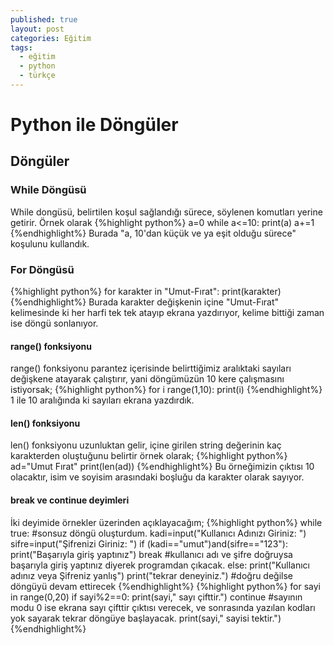 ```yaml
---
published: true
layout: post
categories: Eğitim
tags:
  - eğitim
  - python
  - türkçe
---
```

# Python ile Döngüler

## Döngüler

### While Döngüsü
While dongüsü, belirtilen koşul sağlandığı sürece, söylenen komutları yerine getirir. Örnek olarak
{%highlight python%}
a=0
while a<=10:
	print(a)
    a+=1
{%endhighlight%}
Burada "a, 10'dan küçük ve ya eşit olduğu sürece" koşulunu kullandık.

### For Döngüsü

{%highlight python%}
for karakter in "Umut-Fırat":
	print(karakter)
{%endhighlight%}
Burada karakter değişkenin içine "Umut-Fırat" kelimesinde ki her harfi tek tek atayıp ekrana yazdırıyor, kelime bittiği zaman ise döngü sonlanıyor.

#### range() fonksiyonu
range() fonksiyonu parantez içerisinde belirttiğimiz aralıktaki sayıları değişkene atayarak çalıştırır, yani döngümüzün 10 kere çalışmasını istiyorsak;
{%highlight python%}
for i range(1,10):
	print(i)
{%endhighlight%}
1 ile 10 aralığında ki sayıları ekrana yazdırdık.
#### len() fonksiyonu
len() fonksiyonu uzunluktan gelir, içine girilen string değerinin kaç karakterden oluştuğunu belirtir örnek olarak;
{%highlight python%}
ad="Umut Fırat"
print(len(ad))
{%endhighlight%}
Bu örneğimizin çıktısı 10 olacaktır, isim ve soyisim arasındaki boşluğu da karakter olarak sayıyor.
#### break ve continue deyimleri
İki deyimide örnekler üzerinden açıklayacağım;
{%highlight python%}
while true: #sonsuz döngü oluşturdum.
	kadi=input("Kullanıcı Adınızı Giriniz: ")
    sifre=input("Şifrenizi Giriniz: ")
    if (kadi=="umut")and(sifre=="123"):
    	print("Başarıyla giriş yaptınız")
        break #kullanıcı adı ve şifre doğruysa başarıyla giriş yaptınız diyerek programdan çıkacak.
    else:
    	print("Kullanıcı adınız veya Şifreniz yanlış") 
    print("tekrar deneyiniz.") #doğru değilse döngüyü devam ettirecek
{%endhighlight%}
{%highlight python%}
for sayi in range(0,20)
	if sayi%2==0:
    	print(sayi," sayı çifttir.")
        continue #sayının modu 0 ise ekrana sayı çifttir çıktısı verecek, ve sonrasında yazılan kodları yok sayarak tekrar döngüye başlayacak.
    print(sayi," sayisi tektir.")
{%endhighlight%}
